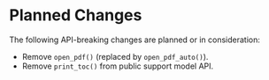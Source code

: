<!-- SPDX-FileCopyrightText: 2022 geisserml <geisserml@gmail.com> -->
<!-- SPDX-License-Identifier: CC-BY-4.0 -->

Planned Changes
===============

The following API-breaking changes are planned or in consideration:

* Remove `open_pdf()` (replaced by `open_pdf_auto()`).
* Remove `print_toc()` from public support model API.
